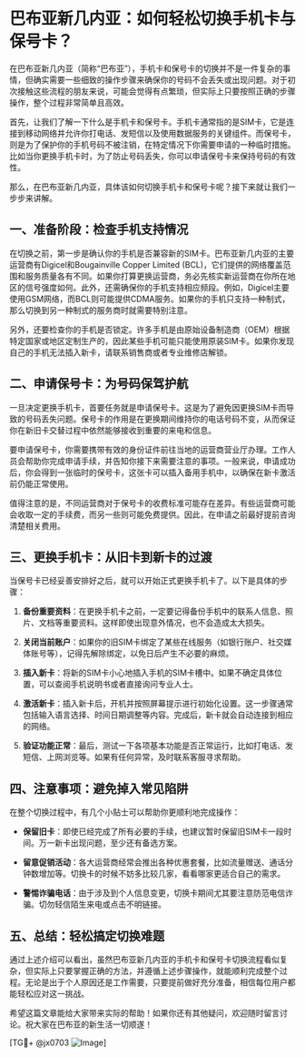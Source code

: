 # 巴布亚新几内亚：如何轻松切换手机卡与保号卡？

在巴布亚新几内亚（简称“巴布亚”），手机卡和保号卡的切换并不是一件复杂的事情，但确实需要一些细致的操作步骤来确保你的号码不会丢失或出现问题。对于初次接触这些流程的朋友来说，可能会觉得有点繁琐，但实际上只要按照正确的步骤操作，整个过程非常简单且高效。

首先，让我们了解一下什么是手机卡和保号卡。手机卡通常指的是SIM卡，它是连接到移动网络并允许你打电话、发短信以及使用数据服务的关键组件。而保号卡，则是为了保护你的手机号码不被注销，在特定情况下你需要申请的一种临时措施。比如当你更换手机卡时，为了防止号码丢失，你可以申请保号卡来保持号码的有效性。

那么，在巴布亚新几内亚，具体该如何切换手机卡和保号卡呢？接下来就让我们一步步来讲解。

## 一、准备阶段：检查手机支持情况

在切换之前，第一步是确认你的手机是否兼容新的SIM卡。巴布亚新几内亚的主要运营商有Digicel和Bougainville Copper Limited (BCL)，它们提供的网络覆盖范围和服务质量各有不同。如果你打算更换运营商，务必先核实新运营商在你所在地区的信号强度如何。此外，还需确保你的手机支持相应频段。例如，Digicel主要使用GSM网络，而BCL则可能提供CDMA服务。如果你的手机只支持一种制式，那么切换到另一种制式的服务商时就需要特别注意。

另外，还要检查你的手机是否锁定。许多手机是由原始设备制造商（OEM）根据特定国家或地区定制生产的，因此某些手机可能只能使用原装SIM卡。如果你发现自己的手机无法插入新卡，请联系销售商或者专业维修店解锁。

## 二、申请保号卡：为号码保驾护航

一旦决定更换手机卡，首要任务就是申请保号卡。这是为了避免因更换SIM卡而导致的号码丢失问题。保号卡的作用是在更换期间维持你的电话号码不变，从而保证你在新旧卡交替过程中依然能够接收到重要的来电和信息。

要申请保号卡，你需要携带有效的身份证件前往当地的运营商营业厅办理。工作人员会帮助你完成申请手续，并告知你接下来需要注意的事项。一般来说，申请成功后，你会得到一张临时的保号卡，这张卡可以插入备用手机中，以确保在新卡激活前仍能正常使用。

值得注意的是，不同运营商对于保号卡的收费标准可能存在差异。有些运营商可能会收取一定的手续费，而另一些则可能免费提供。因此，在申请之前最好提前咨询清楚相关费用。

## 三、更换手机卡：从旧卡到新卡的过渡

当保号卡已经妥善安排好之后，就可以开始正式更换手机卡了。以下是具体的步骤：

1. **备份重要资料**：在更换手机卡之前，一定要记得备份手机中的联系人信息、照片、文档等重要资料。这样即使出现意外情况，也不会造成太大损失。
   
2. **关闭当前账户**：如果你的旧SIM卡绑定了某些在线服务（如银行账户、社交媒体账号等），记得先解除绑定，以免日后产生不必要的麻烦。

3. **插入新卡**：将新的SIM卡小心地插入手机的SIM卡槽中。如果不确定具体位置，可以查阅手机说明书或者直接询问专业人士。

4. **激活新卡**：插入新卡后，开机并按照屏幕提示进行初始化设置。这一步骤通常包括输入语言选择、时间日期调整等内容。完成后，新卡就会自动连接到相应的网络。

5. **验证功能正常**：最后，测试一下各项基本功能是否正常运行，比如打电话、发短信、上网浏览等。如果有任何异常，及时联系客服寻求帮助。

## 四、注意事项：避免掉入常见陷阱

在整个切换过程中，有几个小贴士可以帮助你更顺利地完成操作：

- **保留旧卡**：即使已经完成了所有必要的手续，也建议暂时保留旧SIM卡一段时间。万一新卡出现问题，至少还有备选方案。
  
- **留意促销活动**：各大运营商经常会推出各种优惠套餐，比如流量赠送、通话分钟数增加等。切换卡的时候不妨多比较几家，看看哪家更适合自己的需求。

- **警惕诈骗电话**：由于涉及到个人信息变更，切换卡期间尤其要注意防范电信诈骗。切勿轻信陌生来电或点击不明链接。

## 五、总结：轻松搞定切换难题

通过上述介绍可以看出，虽然巴布亚新几内亚的手机卡和保号卡切换流程看似复杂，但实际上只要掌握正确的方法，并遵循上述步骤操作，就能顺利完成整个过程。无论是出于个人原因还是工作需要，只要提前做好充分准备，相信每位用户都能轻松应对这一挑战。

希望这篇文章能给大家带来实际的帮助！如果你还有其他疑问，欢迎随时留言讨论。祝大家在巴布亚的新生活一切顺遂！

[TG💪+ @jx0703 ![Image](https://github.com/user-attachments/assets/dbca1d08-cadb-493c-b0ec-ad6f7a83f270)]